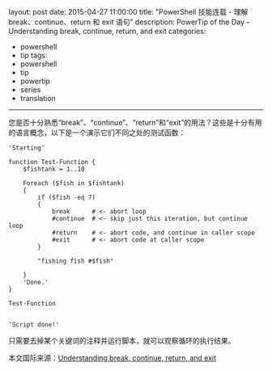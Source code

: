 ﻿layout: post
date: 2015-04-27 11:00:00
title: "PowerShell 技能连载 - 理解 break、continue、return 和 exit 语句"
description: PowerTip of the Day - Understanding break, continue, return, and exit
categories:
- powershell
- tip
tags:
- powershell
- tip
- powertip
- series
- translation
---
您是否十分熟悉“break”、“continue”、“return”和“exit”的用法？这些是十分有用的语言概念，以下是一个演示它们不同之处的测试函数：

    'Starting'
    
    function Test-Function {
        $fishtank = 1..10
    
        Foreach ($fish in $fishtank)
        {
            if ($fish -eq 7)
            {
                break      # <- abort loop
                #continue  # <- skip just this iteration, but continue loop
                #return    # <- abort code, and continue in caller scope
                #exit      # <- abort code at caller scope 
            }
    
            "fishing fish #$fish"
    
        }
        'Done.'
    }
    
    Test-Function
    
    
    'Script done!'

只需要去掉某个关键词的注释并运行脚本，就可以观察循环的执行结果。

<!--more-->
本文国际来源：[Understanding break, continue, return, and exit](http://community.idera.com/powershell/powertips/b/tips/posts/understanding-break-continue-return-and-exit)
